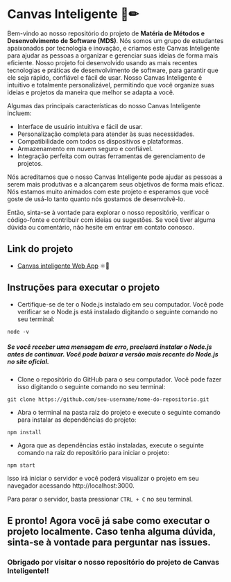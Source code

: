 # Canvas Inteligente 📓✏

  Bem-vindo ao nosso repositório do projeto de **Matéria de Métodos e Desenvolvimento de Software (MDS)**. Nós somos um grupo de estudantes apaixonados por tecnologia e inovação, e criamos este Canvas Inteligente para ajudar as pessoas a organizar e gerenciar suas ideias de forma mais eficiente.
  Nosso projeto foi desenvolvido usando as mais recentes tecnologias e práticas de desenvolvimento de software, para garantir que ele seja rápido, confiável e fácil de usar. Nosso Canvas Inteligente é intuitivo e totalmente personalizável, permitindo que você organize suas ideias e projetos da maneira que melhor se adapta a você.

Algumas das principais características do nosso Canvas Inteligente incluem: 

- Interface de usuário intuitiva e fácil de usar.
- Personalização completa para atender às suas necessidades.
- Compatibilidade com todos os dispositivos e plataformas.
- Armazenamento em nuvem seguro e confiável.
- Integração perfeita com outras ferramentas de gerenciamento de projetos.

Nós acreditamos que o nosso Canvas Inteligente pode ajudar as pessoas a serem mais produtivas e a alcançarem seus objetivos de forma mais eficaz. Nós estamos muito animados com este projeto e esperamos que você goste de usá-lo tanto quanto nós gostamos de desenvolvê-lo.

Então, sinta-se à vontade para explorar o nosso repositório, verificar o código-fonte e contribuir com ideias ou sugestões. Se você tiver alguma dúvida ou comentário, não hesite em entrar em contato conosco. 

## Link do projeto
 - [Canvas inteligente Web App](https://fga-eps-mds.github.io/2023.1-Canvas-Inteligente/) ⚛️🚀<br>

## Instruções para executar o projeto
- Certifique-se de ter o Node.js instalado em seu computador. Você pode verificar se o Node.js está instalado digitando o seguinte comando no seu terminal:
```
node -v
```
##### Se você receber uma mensagem de erro, precisará instalar o Node.js antes de continuar. Você pode baixar a versão mais recente do Node.js no site oficial.

- Clone o repositório do GitHub para o seu computador. Você pode fazer isso digitando o seguinte comando no seu terminal:
```
git clone https://github.com/seu-username/nome-do-repositorio.git
```
- Abra o terminal na pasta raiz do projeto e execute o seguinte comando para instalar as dependências do projeto:

```
npm install
```

- Agora que as dependências estão instaladas, execute o seguinte comando na raiz do repositório para iniciar o projeto:
```
npm start
```
Isso irá iniciar o servidor e você poderá visualizar o projeto em seu navegador acessando http://localhost:3000.

Para parar o servidor, basta pressionar `CTRL + C` no seu terminal.

E pronto! Agora você já sabe como executar o projeto localmente. Caso tenha alguma dúvida, sinta-se à vontade para perguntar nas issues.
---
### **Obrigado por visitar o nosso repositório do projeto de Canvas Inteligente!!**


